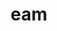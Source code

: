 ---
title: eam
meaning: her
ch: [five, seven, mt, mt5thru7, ss, ss1]
pos: pronoun
abbgender: f.
abbgender2: fem.
gender: feminine
note: accusative
---
